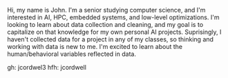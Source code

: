 Hi, my name is John. I'm a senior studying computer science, and I'm interested in AI, HPC, embedded systems, and low-level optimizations. I'm looking to learn about data collection and cleaning, and my goal is to capitalize on that knowledge for my own personal AI projects. Suprisingly, I haven't collected data for a project in any of my classes, so thinking and working with data is new to me. I'm excited to learn about the human/behavioral variables reflected in data.

gh: jcordwel3
hfh: jcordwell
